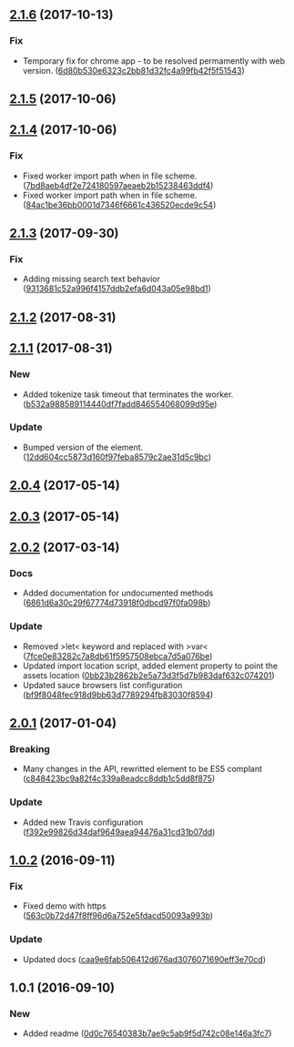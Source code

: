 <a name="2.1.6"></a>
## [2.1.6](https://github.com/advanced-rest-client/prism-highlight/compare/2.1.5...2.1.6) (2017-10-13)


### Fix

* Temporary fix for chrome app - to be resolved permamently with web version. ([6d80b530e6323c2bb81d32fc4a99fb42f5f51543](https://github.com/advanced-rest-client/prism-highlight/commit/6d80b530e6323c2bb81d32fc4a99fb42f5f51543))



<a name="2.1.5"></a>
## [2.1.5](https://github.com/advanced-rest-client/prism-highlight/compare/2.1.4...2.1.5) (2017-10-06)




<a name="2.1.4"></a>
## [2.1.4](https://github.com/advanced-rest-client/prism-highlight/compare/2.1.3...2.1.4) (2017-10-06)


### Fix

* Fixed worker import path when in file scheme. ([7bd8aeb4df2e724180597aeaeb2b15238463ddf4](https://github.com/advanced-rest-client/prism-highlight/commit/7bd8aeb4df2e724180597aeaeb2b15238463ddf4))
* Fixed worker import path when in file scheme. ([84ac1be36bb0001d7346f6661c436520ecde9c54](https://github.com/advanced-rest-client/prism-highlight/commit/84ac1be36bb0001d7346f6661c436520ecde9c54))



<a name="2.1.3"></a>
## [2.1.3](https://github.com/advanced-rest-client/prism-highlight/compare/2.1.1...2.1.3) (2017-09-30)


### Fix

* Adding missing search text behavior ([9313681c52a996f4157ddb2efa6d043a05e98bd1](https://github.com/advanced-rest-client/prism-highlight/commit/9313681c52a996f4157ddb2efa6d043a05e98bd1))



<a name="2.1.2"></a>
## [2.1.2](https://github.com/advanced-rest-client/prism-highlight/compare/2.1.1...2.1.2) (2017-08-31)




<a name="2.1.1"></a>
## [2.1.1](https://github.com/advanced-rest-client/prism-highlight/compare/2.0.4...2.1.1) (2017-08-31)


### New

* Added tokenize task timeout that terminates the worker. ([b532a988589114440df7fadd846554068099d95e](https://github.com/advanced-rest-client/prism-highlight/commit/b532a988589114440df7fadd846554068099d95e))

### Update

* Bumped version of the element. ([12dd604cc5873d160f97feba8579c2ae31d5c9bc](https://github.com/advanced-rest-client/prism-highlight/commit/12dd604cc5873d160f97feba8579c2ae31d5c9bc))



<a name="2.0.4"></a>
## [2.0.4](https://github.com/advanced-rest-client/prism-highlight/compare/2.0.3...v2.0.4) (2017-05-14)




<a name="2.0.3"></a>
## [2.0.3](https://github.com/advanced-rest-client/prism-highlight/compare/2.0.2...v2.0.3) (2017-05-14)




<a name="2.0.2"></a>
## [2.0.2](https://github.com/advanced-rest-client/prism-highlight/compare/2.0.1...v2.0.2) (2017-03-14)


### Docs

* Added documentation for undocumented methods ([6861d6a30c29f67774d73918f0dbcd97f0fa098b](https://github.com/advanced-rest-client/prism-highlight/commit/6861d6a30c29f67774d73918f0dbcd97f0fa098b))

### Update

* Removed >let< keyword and replaced with >var< ([7fce0e83282c7a8db61f5957508ebca7d5a076be](https://github.com/advanced-rest-client/prism-highlight/commit/7fce0e83282c7a8db61f5957508ebca7d5a076be))
* Updated import location script, added element property to point the assets location ([0bb23b2862b2e5a73d3f5d7b983daf632c074201](https://github.com/advanced-rest-client/prism-highlight/commit/0bb23b2862b2e5a73d3f5d7b983daf632c074201))
* Updated sauce browsers list configuration ([bf9f8048fec918d9bb63d7789294fb83030f8594](https://github.com/advanced-rest-client/prism-highlight/commit/bf9f8048fec918d9bb63d7789294fb83030f8594))



<a name="2.0.1"></a>
## [2.0.1](https://github.com/advanced-rest-client/prism-highlight/compare/1.0.2...v2.0.1) (2017-01-04)


### Breaking

* Many changes in the API, rewritted element to be ES5 complant ([c848423bc9a82f4c339a8eadcc8ddb1c5dd8f875](https://github.com/advanced-rest-client/prism-highlight/commit/c848423bc9a82f4c339a8eadcc8ddb1c5dd8f875))

### Update

* Added new Travis configuration ([f392e99826d34daf9649aea94476a31cd31b07dd](https://github.com/advanced-rest-client/prism-highlight/commit/f392e99826d34daf9649aea94476a31cd31b07dd))



<a name="1.0.2"></a>
## [1.0.2](https://github.com/advanced-rest-client/prism-highlight/compare/1.0.1...v1.0.2) (2016-09-11)


### Fix

* Fixed demo with https ([563c0b72d47f8ff96d6a752e5fdacd50093a993b](https://github.com/advanced-rest-client/prism-highlight/commit/563c0b72d47f8ff96d6a752e5fdacd50093a993b))

### Update

* Updated docs ([caa9e6fab506412d676ad3076071690eff3e70cd](https://github.com/advanced-rest-client/prism-highlight/commit/caa9e6fab506412d676ad3076071690eff3e70cd))



<a name="1.0.1"></a>
## 1.0.1 (2016-09-10)


### New

* Added readme ([0d0c76540383b7ae9c5ab9f5d742c08e146a3fc7](https://github.com/advanced-rest-client/prism-highlight/commit/0d0c76540383b7ae9c5ab9f5d742c08e146a3fc7))



